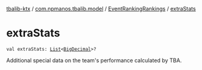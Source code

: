 [tbalib-ktx](../../index.md) / [com.npmanos.tbalib.model](../index.md) / [EventRankingRankings](index.md) / [extraStats](./extra-stats.md)

# extraStats

`val extraStats: `[`List`](https://kotlinlang.org/api/latest/jvm/stdlib/kotlin.collections/-list/index.html)`<`[`BigDecimal`](https://docs.oracle.com/javase/6/docs/api/java/math/BigDecimal.html)`>?`

Additional special data on the team's performance calculated by TBA.

